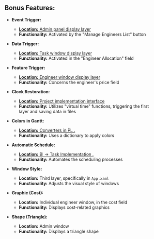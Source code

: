## Bonus Features:

- **Event Trigger:**
  - [**Location:** Admin panel display layer](https://github.com/amitmoradov/dotNet5784_7061_3114/blob/449e20e58018429d1056060494a47e66b112cd5d/dotNet5784_7061_3114/PL/MainWindow.xaml#L21)
  - **Functionality:** Activated by the "Manage Engineers List" button

- **Data Trigger:**
  - [**Location:** Task window display layer](https://github.com/amitmoradov/dotNet5784_7061_3114/blob/0de0126296490bd5b4106e90d5bca6ff3fe2b036/dotNet5784_7061_3114/PL/Task/SingleTaskWindow.xaml#L121)
  - **Functionality:** Activated in the "Engineer Allocation" field

- **Feature Trigger:**
  - [**Location:** Engineer window display layer](https://github.com/amitmoradov/dotNet5784_7061_3114/blob/361bc5e3af898898dcb07129411c43ee2df54a0e/dotNet5784_7061_3114/PL/ADMIN/Admin.xaml#L23)
  - **Functionality:** Concerns the engineer's price field

- **Clock Restoration:**
  - [**Location:** Project implementation interface](https://github.com/amitmoradov/dotNet5784_7061_3114/blob/02270b866cab6120596178a5668fa5219aec8ac2/dotNet5784_7061_3114/DalXml/ProjectImplementation.cs#L65)
  - **Functionality:** Utilizes "virtual time" functions, triggering the first layer and saving data in files

- **Colors in Gantt:**
  - [**Location:** Converters in PL . ](https://github.com/amitmoradov/dotNet5784_7061_3114/blob/7eed2777c0706f53d6ab5082d0b1c9974fba3af6/dotNet5784_7061_3114/PL/Converters.cs#L246)
  - **Functionality:** Uses a dictionary to apply colors

- **Automatic Schedule:**
  - [**Location:** Bl -> Task Implementation . ](https://github.com/amitmoradov/dotNet5784_7061_3114/blob/45757d8186d7d3c90f6be8e200d9731299c223be/dotNet5784_7061_3114/BL/BlImplementation/TaskImplementation.cs#L289)
  - **Functionality:** Automates the scheduling processes

- **Window Style:**
  - **Location:** Third layer, specifically in `App.xaml`
  - **Functionality:** Adjusts the visual style of windows

- **Graphic (Cost):**
  - **Location:** Individual engineer window, in the cost field
  - **Functionality:** Displays cost-related graphics

- **Shape (Triangle):**
  - **Location:** Admin window
  - **Functionality:** Displays a triangle shape
